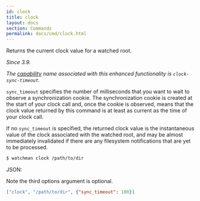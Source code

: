 ```yaml
---
id: clock
title: clock
layout: docs
section: Commands
permalink: docs/cmd/clock.html
---
```


Returns the current clock value for a watched root.

_Since 3.9._

_The [capability](capabilities) name associated with this enhanced
functionality is `clock-sync-timeout`._

`sync_timeout` specifies the number of milliseconds that you want to wait to
observe a synchronization cookie. The synchronization cookie is created at the
start of your clock call and, once the cookie is observed, means that the
clock value returned by this command is at least as current as the time of
your clock call.

If no `sync_timeout` is specified, the returned clock value is the
instantaneous value of the clock associated with the watched root, and may be
almost immediately invalidated if there are any filesystem notifications that
are yet to be processed.

```bash
$ watchman clock /path/to/dir
```

JSON:

Note the third options argument is optional.

```json
["clock", "/path/to/dir", {"sync_timeout": 100}]
```
